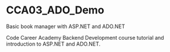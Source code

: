 # CCA03_ADO_Demo
Basic book manager with ASP.NET and ADO.NET

Code Career Academy Backend Development course tutorial and introduction to ASP.NET and ADO.NET. 
